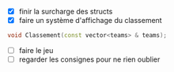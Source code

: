 - [x] finir la surcharge des structs
- [x] faire un système d'affichage du classement
```cpp
void Classement(const vector<teams> & teams);
```
- [ ] faire le jeu
- [ ] regarder les consignes pour ne rien oublier
